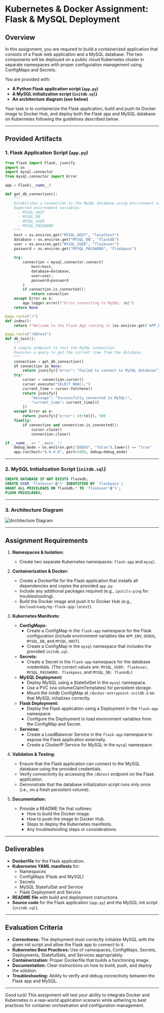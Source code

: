 
# Kubernetes & Docker Assignment: Flask & MySQL Deployment


## Overview

In this assignment, you are required to build a containerized application that consists of a Flask web application and a MySQL database. The two components will be deployed on a public cloud Kubernetes cluster in separate namespaces with proper configuration management using ConfigMaps and Secrets.

You are provided with:
- **A Python Flask application script (`app.py`)**
- **A MySQL initialization script (`initdb.sql`)**
- **An architecture diagram (see below)**

Your task is to containerize the Flask application, build and push its Docker image to Docker Hub, and deploy both the Flask app and MySQL database on Kubernetes following the guidelines described below.

---

## Provided Artifacts

### 1. Flask Application Script (`app.py`)

```python
from flask import Flask, jsonify
import os
import mysql.connector
from mysql.connector import Error

app = Flask(__name__)

def get_db_connection():
    """
    Establishes a connection to the MySQL database using environment variables.
    Expected environment variables:
      - MYSQL_HOST
      - MYSQL_DB
      - MYSQL_USER
      - MYSQL_PASSWORD
    """
    host = os.environ.get("MYSQL_HOST", "localhost")
    database = os.environ.get("MYSQL_DB", "flaskdb")
    user = os.environ.get("MYSQL_USER", "flaskuser")
    password = os.environ.get("MYSQL_PASSWORD", "flaskpass")
    
    try:
        connection = mysql.connector.connect(
            host=host,
            database=database,
            user=user,
            password=password
        )
        if connection.is_connected():
            return connection
    except Error as e:
        app.logger.error(f"Error connecting to MySQL: {e}")
    return None

@app.route("/")
def index():
    return f"Welcome to the Flask App running in {os.environ.get('APP_ENV', 'development')} mode!"

@app.route("/dbtest")
def db_test():
    """
    A simple endpoint to test the MySQL connection.
    Executes a query to get the current time from the database.
    """
    connection = get_db_connection()
    if connection is None:
        return jsonify({"error": "Failed to connect to MySQL database"}), 500
    try:
        cursor = connection.cursor()
        cursor.execute("SELECT NOW();")
        current_time = cursor.fetchone()
        return jsonify({
            "message": "Successfully connected to MySQL!",
            "current_time": current_time[0]
        })
    except Error as e:
        return jsonify({"error": str(e)}), 500
    finally:
        if connection and connection.is_connected():
            cursor.close()
            connection.close()

if __name__ == "__main__":
    debug_mode = os.environ.get("DEBUG", "false").lower() == "true"
    app.run(host="0.0.0.0", port=5000, debug=debug_mode)
```

---

### 2. MySQL Initialization Script (`initdb.sql`)

```sql
CREATE DATABASE IF NOT EXISTS flaskdb;
CREATE USER 'flaskuser'@'%' IDENTIFIED BY 'flaskpass';
GRANT ALL PRIVILEGES ON flaskdb.* TO 'flaskuser'@'%';
FLUSH PRIVILEGES;
```

---

### 3. Architecture Diagram

![Architecture Diagram](Python-MySQL-Project.png)


---

## Assignment Requirements

1. **Namespaces & Isolation:**
   - Create two separate Kubernetes namespaces: `flask-app` and `mysql`.

2. **Containerization & Docker:**
   - Create a Dockerfile for the Flask application that installs all dependencies and copies the provided `app.py`.
   - Include any additional packages required (e.g., `iputils-ping` for troubleshooting).
   - Build the Docker image and push it to Docker Hub (e.g., `becloudready/my-flask-app:latest`).

3. **Kubernetes Manifests:**
   - **ConfigMaps:**
     - Create a ConfigMap in the `flask-app` namespace for the Flask configuration (include environment variables like `APP_ENV`, `DEBUG`, `MYSQL_DB`, and `MYSQL_HOST`).
     - Create a ConfigMap in the `mysql` namespace that includes the provided `initdb.sql`.
   - **Secrets:**
     - Create a Secret in the `flask-app` namespace for the database credentials. (The correct values are: `MYSQL_USER: flaskuser`, `MYSQL_PASSWORD: flaskpass`, and `MYSQL_DB: flaskdb`.)
   - **MySQL Deployment:**
     - Deploy MySQL using a StatefulSet in the `mysql` namespace.
     - Use a PVC (via volumeClaimTemplates) for persistent storage.
     - Mount the initdb ConfigMap at `/docker-entrypoint-initdb.d` so that MySQL initializes correctly.
   - **Flask Deployment:**
     - Deploy the Flask application using a Deployment in the `flask-app` namespace.
     - Configure the Deployment to load environment variables from the ConfigMap and Secret.
   - **Services:**
     - Create a LoadBalancer Service in the `flask-app` namespace to expose the Flask application externally.
     - Create a ClusterIP Service for MySQL in the `mysql` namespace.

4. **Validation & Testing:**
   - Ensure that the Flask application can connect to the MySQL database using the provided credentials.
   - Verify connectivity by accessing the `/dbtest` endpoint on the Flask application.
   - Demonstrate that the database initialization script runs only once (i.e., on a fresh persistent volume).

5. **Documentation:**
   - Provide a README file that outlines:
     - How to build the Docker image.
     - How to push the image to Docker Hub.
     - Steps to deploy the Kubernetes manifests.
     - Any troubleshooting steps or considerations.

---

## Deliverables

- **Dockerfile** for the Flask application.
- **Kubernetes YAML manifests** for:
  - Namespaces
  - ConfigMaps (Flask and MySQL)
  - Secrets
  - MySQL StatefulSet and Service
  - Flask Deployment and Service
- **README file** with build and deployment instructions.
- **Source code** for the Flask application (`app.py`) and the MySQL init script (`initdb.sql`).

---

## Evaluation Criteria

- **Correctness:** The deployment must correctly initialize MySQL with the given init script and allow the Flask app to connect to it.
- **Kubernetes Best Practices:** Use of namespaces, ConfigMaps, Secrets, Deployments, StatefulSets, and Services appropriately.
- **Containerization:** Proper Dockerfile that builds a functioning image.
- **Documentation:** Clear instructions on how to build, push, and deploy the solution.
- **Troubleshooting:** Ability to verify and debug connectivity between the Flask app and MySQL.

---

Good luck! This assignment will test your ability to integrate Docker and Kubernetes in a real-world application scenario while adhering to best practices for container orchestration and configuration management.
